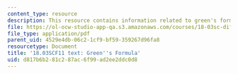 ```yaml
---
content_type: resource
description: This resource contains information related to green's formula.
file: https://ol-ocw-studio-app-qa.s3.amazonaws.com/courses/18-03sc-differential-equations-fall-2011/d817b6b281c287ac6f99ad2ee2ddc0d8_MIT18_03SCF11_s26_2text.pdf
file_type: application/pdf
parent_uid: 4529e4db-06c2-1cf9-bf59-359267d96fa8
resourcetype: Document
title: '18.03SCF11 text: Green''s Formula'
uid: d817b6b2-81c2-87ac-6f99-ad2ee2ddc0d8
---
```

